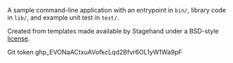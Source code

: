 A sample command-line application with an entrypoint in `bin/`, library code
in `lib/`, and example unit test in `test/`.

Created from templates made available by Stagehand under a BSD-style
[license](https://github.com/dart-lang/stagehand/blob/master/LICENSE).

Git token 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